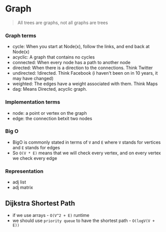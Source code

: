 # Graph
> All trees are graphs, not all graphs are trees

### Graph terms
- cycle: When you start at Node(x), follow the links, and end back at Node(x)
- acyclic: A graph that contains no cycles
- connected: When every node has a path to another node
- directed: When there is a direction to the connections. Think Twitter
- undirected: !directed. Think Facebook (i haven't been on in 10 years, it may have changed)
- weighted: The edges have a weight associated with them. Think Maps
- dag: Means Directed, acyclic graph.

### Implementation terms
- node: a point or vertex on the graph
- edge: the connection betxit two nodes

### Big O
- BigO is commonly stated in terms of `V` and `E` where `V` stands for vertices and `E` stands for edges
- So `O(V * E)` means that we will check every vertex, and on every vertex we check every edge

### Representation
- adj list
- adj matrix

## Dijkstra Shortest Path
- if we use arrays - `O(V^2 + E)` runtime
- we should use `priority queue` to have the shortest path - `O(logV(V + E))`
